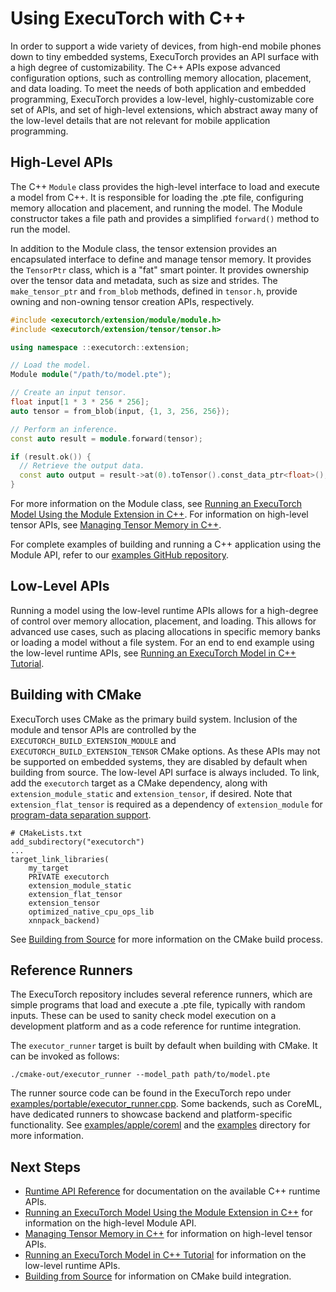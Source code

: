 # Using ExecuTorch with C++

In order to support a wide variety of devices, from high-end mobile phones down to tiny embedded systems, ExecuTorch provides an API surface with a high degree of customizability. The C++ APIs expose advanced configuration options, such as controlling memory allocation, placement, and data loading. To meet the needs of both application and embedded programming, ExecuTorch provides a low-level, highly-customizable core set of APIs, and set of high-level extensions, which abstract away many of the low-level details that are not relevant for mobile application programming.

## High-Level APIs

The C++ `Module` class provides the high-level interface to load and execute a model from C++. It is responsible for loading the .pte file, configuring memory allocation and placement, and running the model. The Module constructor takes a file path and provides a simplified `forward()` method to run the model.

In addition to the Module class, the tensor extension provides an encapsulated interface to define and manage tensor memory. It provides the `TensorPtr` class, which is a "fat" smart pointer. It provides ownership over the tensor  data and metadata, such as size and strides. The `make_tensor_ptr` and `from_blob` methods, defined in `tensor.h`, provide owning and non-owning tensor creation APIs, respectively.

```cpp
#include <executorch/extension/module/module.h>
#include <executorch/extension/tensor/tensor.h>

using namespace ::executorch::extension;

// Load the model.
Module module("/path/to/model.pte");

// Create an input tensor.
float input[1 * 3 * 256 * 256];
auto tensor = from_blob(input, {1, 3, 256, 256});

// Perform an inference.
const auto result = module.forward(tensor);

if (result.ok()) {
  // Retrieve the output data.
  const auto output = result->at(0).toTensor().const_data_ptr<float>();
}
```

For more information on the Module class, see [Running an ExecuTorch Model Using the Module Extension in C++](extension-module.md). For information on high-level tensor APIs, see [Managing Tensor Memory in C++](extension-tensor.md).

For complete examples of building and running a C++ application using the Module API, refer to our [examples GitHub repository](https://github.com/pytorch-labs/executorch-examples/tree/main/mv2/cpp).

## Low-Level APIs

Running a model using the low-level runtime APIs allows for a high-degree of control over memory allocation, placement, and loading. This allows for advanced use cases, such as placing allocations in specific memory banks or loading a model without a file system. For an end to end example using the low-level runtime APIs, see [Running an ExecuTorch Model in C++ Tutorial](running-a-model-cpp-tutorial.md).

## Building with CMake

ExecuTorch uses CMake as the primary build system. Inclusion of the module and tensor APIs are controlled by the `EXECUTORCH_BUILD_EXTENSION_MODULE` and `EXECUTORCH_BUILD_EXTENSION_TENSOR` CMake options. As these APIs may not be supported on embedded systems, they are disabled by default when building from source. The low-level API surface is always included. To link, add the `executorch` target as a CMake dependency, along with `extension_module_static` and `extension_tensor`, if desired. Note that `extension_flat_tensor` is required as a dependency of `extension_module` for [program-data separation support](ptd-file-format.md).

```
# CMakeLists.txt
add_subdirectory("executorch")
...
target_link_libraries(
    my_target
    PRIVATE executorch
    extension_module_static
    extension_flat_tensor
    extension_tensor
    optimized_native_cpu_ops_lib
    xnnpack_backend)
```

See [Building from Source](using-executorch-building-from-source.md) for more information on the CMake build process.

## Reference Runners

The ExecuTorch repository includes several reference runners, which are simple programs that load and execute a .pte file, typically with random inputs. These can be used to sanity check model execution on a development platform and as a code reference for runtime integration.

The `executor_runner` target is built by default when building with CMake. It can be invoked as follows:
```
./cmake-out/executor_runner --model_path path/to/model.pte
```

The runner source code can be found in the ExecuTorch repo under [examples/portable/executor_runner.cpp](https://github.com/pytorch/executorch/blob/main/examples/portable/executor_runner/executor_runner.cpp). Some backends, such as CoreML, have dedicated runners to showcase backend and platform-specific functionality. See [examples/apple/coreml](https://github.com/pytorch/executorch/tree/main/examples/apple/coreml) and the [examples](https://github.com/pytorch/executorch/tree/main/examples) directory for more information.

## Next Steps

- [Runtime API Reference](executorch-runtime-api-reference.md) for documentation on the available C++ runtime APIs.
- [Running an ExecuTorch Model Using the Module Extension in C++](extension-module.md) for information on the high-level Module API.
- [Managing Tensor Memory in C++](extension-tensor.md) for information on high-level tensor APIs.
- [Running an ExecuTorch Model in C++ Tutorial](running-a-model-cpp-tutorial.md) for information on the low-level runtime APIs.
- [Building from Source](using-executorch-building-from-source.md) for information on CMake build integration.
